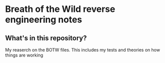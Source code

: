 # Breath of the Wild reverse engineering notes

## What's in this repository?

My reaserch on the BOTW files. This includes my tests and theories on how things are working
